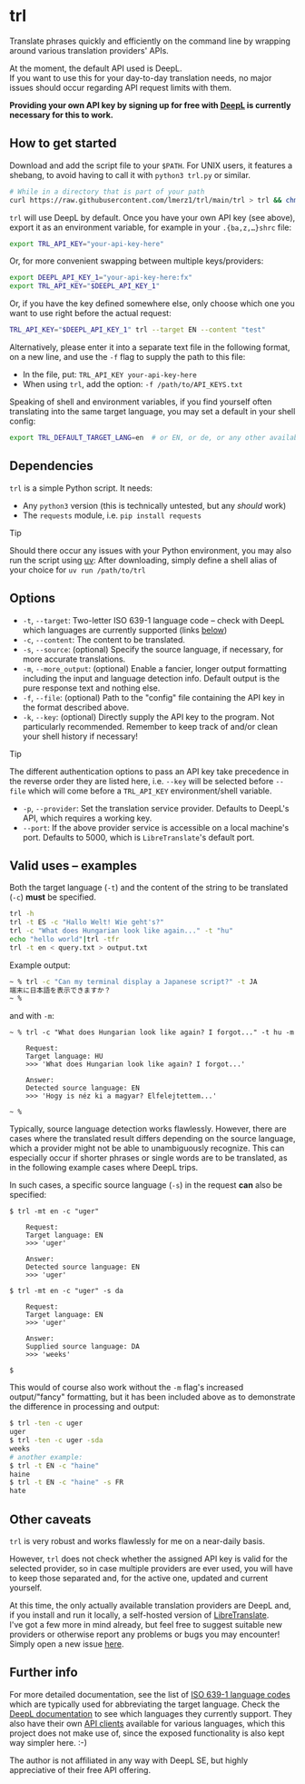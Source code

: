 # trl

Translate phrases quickly and efficiently on the command line by wrapping around
various translation providers' APIs.

At the moment, the default API used is DeepL.  
If you want to use this for your day-to-day translation needs, no major issues
should occur regarding API request limits with them.

**Providing your own API key by signing up for free with
[DeepL](https://www.deepl.com/en/pro-api?cta=header-pro-api/)
is currently necessary for this to work.**


## How to get started

Download and add the script file to your `$PATH`. For UNIX users, it features a
shebang, to avoid having to call it with `python3 trl.py` or similar.

```sh
# While in a directory that is part of your path
curl https://raw.githubusercontent.com/lmerz1/trl/main/trl > trl && chmod +x trl
```

`trl` will use DeepL by default.
Once you have your own API key (see above), export it as an environment
variable, for example in your `.{ba,z,…}shrc` file:

```sh
export TRL_API_KEY="your-api-key-here"
```
Or, for more convenient swapping between multiple keys/providers:
```sh
export DEEPL_API_KEY_1="your-api-key-here:fx"
export TRL_API_KEY="$DEEPL_API_KEY_1"
```
Or, if you have the key defined somewhere else, only choose which one you want
to use right before the actual request:
```sh
TRL_API_KEY="$DEEPL_API_KEY_1" trl --target EN --content "test"
```

Alternatively, please enter it into a separate text file in the following
format, on a new line, and use the `-f` flag to supply the path to this file:
- In the file, put: `TRL_API_KEY your-api-key-here`
- When using `trl`, add the option: `-f /path/to/API_KEYS.txt`

Speaking of shell and environment variables, if you find yourself often translating
into the same target language, you may set a default in your shell config:
```sh
export TRL_DEFAULT_TARGET_LANG=en  # or EN, or de, or any other available language's code
```


## Dependencies

`trl` is a simple Python script. It needs:
- Any `python3` version (this is technically untested, but any _should_ work)
- The `requests` module, i.e. `pip install requests`

> [!TIP]  
> Should there occur any issues with your Python environment,
> you may also run the script using [uv](https://docs.astral.sh/uv/):
> After downloading, simply define a shell alias of your choice for
> `uv run /path/to/trl`


## Options

- `-t`, `--target`: Two-letter ISO 639-1 language code – check with DeepL which
  languages are currently supported (links [below](#further-info))
- `-c`, `--content`: The content to be translated.
- `-s`, `--source`: (optional) Specify the source language, if necessary, for
  more accurate translations.
- `-m`, `--more_output`: (optional) Enable a fancier, longer output formatting
  including the input and language detection info. Default output is the pure
  response text and nothing else.
- `-f`, `--file`: (optional) Path to the "config" file containing the API key in
  the format described above.
- `-k`, `--key`: (optional) Directly supply the API key to the program. Not
  particularly recommended. Remember to keep track of and/or clean your shell
  history if necessary!

> [!TIP]  
> The different authentication options to pass an API key take precedence in
> the reverse order they are listed here, i.e. `--key` will be selected before
> `--file` which will come before a `TRL_API_KEY` environment/shell variable.

- `-p`, `--provider`: Set the translation service provider. Defaults to DeepL's
  API, which requires a working key.
- `--port`: If the above provider service is accessible on a local machine's
  port. Defaults to 5000, which is `LibreTranslate`'s default port.


## Valid uses – examples

Both the target language (`-t`) and the content of the string to be translated
(`-c`) **must** be specified.

```sh
trl -h
trl -t ES -c "Hallo Welt! Wie geht's?"
trl -c "What does Hungarian look like again..." -t "hu"
echo "hello world"|trl -tfr
trl -t en < query.txt > output.txt
```


Example output:

```sh
~ % trl -c "Can my terminal display a Japanese script?" -t JA
端末に日本語を表示できますか？ 
~ % 
```

and with `-m`:

```
~ % trl -c "What does Hungarian look like again? I forgot..." -t hu -m

    Request:
    Target language: HU
    >>> 'What does Hungarian look like again? I forgot...'

    Answer:
    Detected source language: EN
    >>> 'Hogy is néz ki a magyar? Elfelejtettem...'

~ % 
```

Typically, source language detection works flawlessly.
However, there are cases where the translated result differs depending on the
source language, which a provider might not be able to unambiguously
recognize.
This can especially occur if shorter phrases or single words are to be
translated, as in the following example cases where DeepL trips. 

In such cases, a specific source language (`-s`) in the request **can** also be specified:

```
$ trl -mt en -c "uger"     

    Request:
    Target language: EN
    >>> 'uger'

    Answer:
    Detected source language: EN
    >>> 'uger'

$ trl -mt en -c "uger" -s da

    Request:
    Target language: EN
    >>> 'uger'

    Answer:
    Supplied source language: DA
    >>> 'weeks'

$
```

This would of course also work without the `-m` flag's increased output/"fancy"
formatting, but it has been included above as to demonstrate the difference in
processing and output:

```sh
$ trl -ten -c uger  
uger
$ trl -ten -c uger -sda
weeks
# another example:
$ trl -t EN -c "haine"                          
haine
$ trl -t EN -c "haine" -s FR
hate
```


## Other caveats

`trl` is very robust and works flawlessly for me on a near-daily basis.  

However, `trl` does not check whether the assigned API key is valid for the
selected provider, so in case multiple providers are ever used, you will have to
keep those separated and, for the active one, updated and current yourself.

At this time, the only actually available translation providers are DeepL and,
if you install and run it locally, a self-hosted version of
[LibreTranslate](https://docs.libretranslate.com/).  
I've got a few more in mind already, but feel free to suggest suitable new
providers or otherwise report any problems or bugs you may encounter!
Simply open a new issue [here](https://github.com/lmerz1/trl/issues/new).


## Further info

For more detailed documentation, see the list of
[ISO 639-1 language codes](https://en.wikipedia.org/wiki/List_of_ISO_639-1_codes)
which are typically used for abbreviating the target language.
Check the [DeepL documentation](https://www.deepl.com/en/docs-api/introduction/)
to see which languages they currently support.
They also have their own [API clients](https://www.github.com/deeplcom/)
available for various languages, which this project does not make use of, since
the exposed functionality is also kept way simpler here. :-)

The author is not affiliated in any way with DeepL SE, but highly appreciative
of their free API offering.

